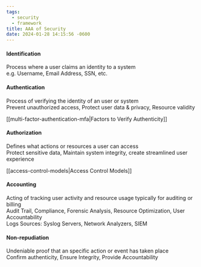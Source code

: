 ```yaml
---
tags:
  - security
  - framework
title: AAA of Security
date: 2024-01-28 14:15:56 -0600
---
```


#### Identification
Process where a user claims an identity to a system  
e.g. Username, Email Address, SSN, etc.

#### Authentication
Process of verifying the identity of an user or system  
Prevent unauthorized access, Protect user data & privacy, Resource validity

[[multi-factor-authentication-mfa|Factors to Verify Authenticity]]

#### Authorization
Defines what actions or resources a user can access  
Protect sensitive data, Maintain system integrity, create streamlined user experience

[[access-control-models|Access Control Models]]

#### Accounting
Acting of tracking user activity and resource usage typically for auditing or billing  
Audit Trail, Compliance, Forensic Analysis, Resource Optimization, User Accountability  
Logs Sources: Syslog Servers, Network Analyzers, SIEM

#### Non-repudiation
Undeniable proof that an specific action or event has taken place  
Confirm authenticity, Ensure Integrity, Provide Accountability
